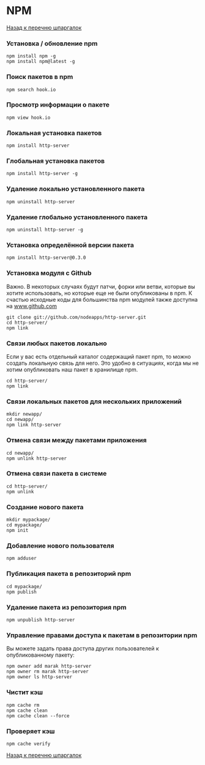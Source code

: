 # NPM
[Назад к перечню шпаргалок](https://teratron.github.io/cheatsheet/)

### Установка / обновление npm
    npm install npm -g
    npm install npm@latest -g

### Поиск пакетов в npm
    npm search hook.io

### Просмотр информации о пакете

    npm view hook.io

### Локальная установка пакетов
    npm install http-server

### Глобальная установка пакетов

    npm install http-server -g

### Удаление локально установленного пакета
    npm uninstall http-server

### Удаление глобально установленного пакета
    npm uninstall http-server -g

### Установка определённой версии пакета
    npm install http-server@0.3.0

### Установка модуля с Github
Важно. В некоторых случаях будут патчи, форки или ветви, которые вы хотите использовать, но которые еще не были опубликованы в npm. К счастью исходные коды для большинства npm модулей также доступна на www.github.com

    git clone git://github.com/nodeapps/http-server.git
    cd http-server/
    npm link

### Связи любых пакетов локально
Если у вас есть отдельный каталог содержащий пакет npm, то можно создать локальную связь для него. Это удобно в ситуациях, когда мы не хотим опубликовать наш пакет в хранилище npm.

    cd http-server/
    npm link

### Связи локальных пакетов для нескольких приложений
    mkdir newapp/
    cd newapp/
    npm link http-server

### Отмена связи между пакетами приложения
    cd newapp/
    npm unlink http-server

### Отмена связи пакета в системе

    cd http-server/
    npm unlink

### Создание нового пакета
    mkdir mypackage/
    cd mypackage/
    npm init

### Добавление нового пользователя
    npm adduser

### Публикация пакета в репозиторий npm
    cd mypackage/
    npm publish

### Удаление пакета из репозитория npm
    npm unpublish http-server

### Управление правами доступа к пакетам в репозитории npm
Вы можете задать права доступа других пользователей к опубликованному пакету:

    npm owner add marak http-server
    npm owner rm marak http-server
    npm owner ls http-server

### Чистит кэш
    npm cache rm
    npm cache clean
    npm cache clean --force

### Проверяет кэш
    npm cache verify

[Назад к перечню шпаргалок](https://teratron.github.io/cheatsheet/)